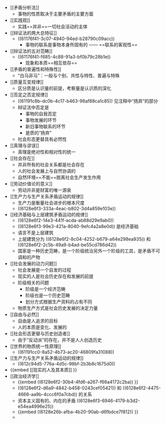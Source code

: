 - [[矛盾分析法]]
	- 事物的性质取决于主要矛盾的主要方面
- [[实践观]]
	- 实践==并非==一切社会活动的主体
- [[辩证法的两大总特征]]
	- ((61176f41-3c07-4940-94ed-b28790c09acc))
		- 事物的联系是事物本身所固有的 —— ==联系的客观性==
- [[辩证法的五对范畴]]
	- ((61176f41-f685-4c88-91a3-bf0b79c28b1e))
		- 现象和本质==相互依存==
- [[矛盾的普遍性和特殊性]]
	- “白马非马”：一般与个别、共性与特性、普遍与特殊
- [[质量互变规律]]
	- 区分质是认识量的前提，考察量是认识质的深化
- [[否定之否定规律]]
	- ((61191c8b-dc0b-4c17-b463-98af88ca1c85)) 见注释中“扬弃”的部分
	- 辩证法中否定是
		- 事物的自我否定
		- 事物发展的环节
		- 新旧事物联系的环节
		- 是质的“扬弃”
	- 社会形态更替具有必然性
- [[真理与谬误]]
	- 真理是绝对性和相对性的统一
- [[社会存在]]
	- 并非所有的社会关系都是社会存在
	- 人的社会发展上与自然协调的
	- 自然环境==不能==脱离社会生产发生作用
- [[劳动价值论的意义]]
	- 劳动并非是财富的唯一源泉
- [[生产力与生产关系矛盾运动的规律]]
	- 生产力是衡量社会进步的根本尺度
	- ((6128e6f3-333a-4eac-b802-3d4a859e103e))
- [[经济基础与上层建筑矛盾运动的规律]]
	- ((6128e6f2-14e3-441f-acda-ab88d29e9ab0))
	- ((6128e6f3-99e3-421a-8040-9efc4a2a8e0d)) 是经济基础
	- 语言不是上层建筑
	- 上层建筑分为 ((6128e6f2-8c04-4252-b679-a64e298ea935)) 和 ((6128e6f2-2c5b-49a9-b4ad-be55cd786d42))
	- 国家是一种历史范畴，是一个阶级统治另外一个阶级的工具，是矛盾不可调和的产物
- [[社会发展的动力问题]]
	- 社会发展是一个自发的过程
	- 现实的人是社会历史存在和发展的前提
	- 阶级相关的问题
		- 阶级是一个经济范畴
		- 阶级也是一个历史范畴
		- 划分方式根据生产资料的占有不同
	- 物质生产方式是社会历史发展的决定力量
- [[自由与必然]]
	- 自由是人追求的目标
	- 人的本质是变化、发展的
- [[社会形态更替与历史创造者]]
	- 由于“反动派”的存在，并不是人人创造历史
- [[世界的物质统一性原理]]
	- ((61191cc0-8a52-4b73-ac20-46809fa31088))
- [[生产力与生产关系矛盾运动的规律]]
	- ((612c94d5-776a-4d5c-98bf-2b3b8c1675d0))
- {{embed [[现实的人及其本质]] }}
- [[政治经济学]]
	- {{embed ((6128e6f2-30b4-4fd6-a267-f66a4172c2ba)) }}
	- ((6128e6f2-d6a9-4842-b458-0243cef05421)) 和 ((6128e6f2-4475-4666-aa9b-4ccc6f0a7cbd)) 的关系
	- 资本主义固有的、内在的矛盾 ((6128e6f3-6946-4179-b3d2-e54ea4996e25))
	- {{embed ((6128e26b-afba-4b20-90ab-d6fbdce7f812)) }}
	-